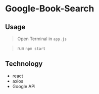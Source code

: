 # Google-Book-Search

## Usage

> Open Terminal in `app.js`

> run `npm start`

## Technology

- react
- axios
- Google API
